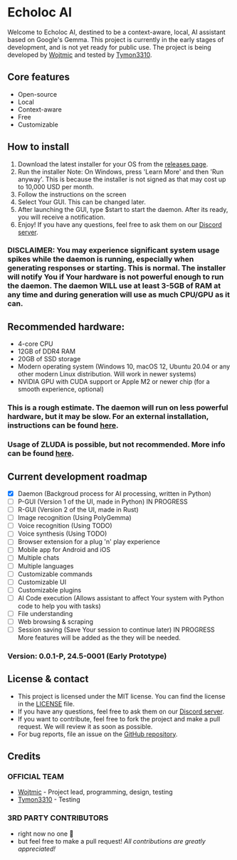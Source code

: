 # Echoloc AI
Welcome to Echoloc AI, destined to be a context-aware, local, AI assistant based on Google's Gemma. This project is currently in the early stages of development, and is not yet ready for public use. The project is being developed by [Wojtmic](https://wojtmic.dev) and tested by [Tymon3310](https://tymon3310.github.io).

## Core features
- Open-source
- Local
- Context-aware
- Free
- Customizable

## How to install
1. Download the latest installer for your OS from the [releases page](https://echoloc.wojtmic.dev/download).
2. Run the installer
Note: On Windows, press 'Learn More' and then 'Run anyway'. This is because the installer is not signed as that may cost up to 10,000 USD per month.
3. Follow the instructions on the screen
4. Select Your GUI. This can be changed later.
5. After launching the GUI, type $start to start the daemon. After its ready, you will receive a notification.
6. Enjoy! If you have any questions, feel free to ask them on our [Discord server](https://echoloc.wojtmic.dev/discord).
### DISCLAIMER: You may experience significant system usage spikes while the daemon is running, especially when generating responses or starting. This is normal. The installer will notify You if Your hardware is not powerful enough to run the daemon. The daemon WILL use at least 3-5GB of RAM at any time and during generation will use as much CPU/GPU as it can.

## Recommended hardware:
- 4-core CPU
- 12GB of DDR4 RAM
- 20GB of SSD storage
- Modern operating system (Windows 10, macOS 12, Ubuntu 20.04 or any other modern Linux distribution. Will work in newer systems)
- NVIDIA GPU with CUDA support or Apple M2 or newer chip (for a smooth experience, optional)
### This is a rough estimate. The daemon will run on less powerful hardware, but it may be slow. For an external installation, instructions can be found [here]("https://echoloc.wojtmic.dev/adv-install").
### Usage of ZLUDA is possible, but not recommended. More info can be found [here]("https://echoloc.wojtmic.dev/zluda").

## Current development roadmap
- [x] Daemon (Backgroud process for AI processing, written in Python)
- [ ] P-GUI (Version 1 of the UI, made in Python) IN PROGRESS
- [ ] R-GUI (Version 2 of the UI, made in Rust)
- [ ] Image recognition (Using PolyGemma)
- [ ] Voice recognition (Using TODO)
- [ ] Voice synthesis (Using TODO)
- [ ] Browser extension for a plug 'n' play experience
- [ ] Mobile app for Android and iOS
- [ ] Multiple chats
- [ ] Multiple languages
- [ ] Customizable commands
- [ ] Customizable UI
- [ ] Customizable plugins
- [ ] AI Code execution (Allows assistant to affect Your system with Python code to help you with tasks)
- [ ] File understanding
- [ ] Web browsing & scraping
- [ ] Session saving (Save Your session to continue later) IN PROGRESS
More features will be added as the they will be needed.
### Version: 0.0.1-P, 24.5-0001 (Early Prototype)

## License & contact
- This project is licensed under the MIT license. You can find the license in the [LICENSE](https://echoloc.wojtmic.dev/license) file.
- If you have any questions, feel free to ask them on our [Discord server](https://echoloc.wojtmic.dev/discord).
- If you want to contribute, feel free to fork the project and make a pull request. We will review it as soon as possible.
- For bug reports, file an issue on the [GitHub repository](https://echoloc.wojtmic.dev/github).

## Credits
### OFFICIAL TEAM
- [Wojtmic](https://wojtmic.dev) - Project lead, programming, design, testing
- [Tymon3310](https://tymon3310.github.io) - Testing
### 3RD PARTY CONTRIBUTORS
- right now no one 🥲
- but feel free to make a pull request!
*All contributions are greatly appreciated!*
